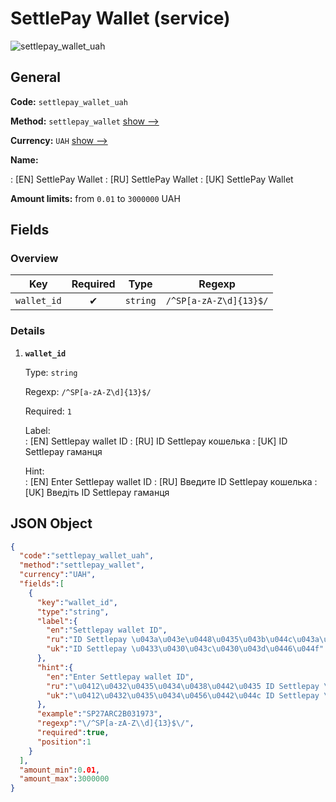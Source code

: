 
# SettlePay Wallet (service) 
![settlepay_wallet_uah](https://static.openfintech.io/payout_methods/settlepay_wallet_uah/logo.svg?w=400&c=v0.59.26#w24)  

## General 
 
**Code:** `settlepay_wallet_uah` 
 
**Method:** `settlepay_wallet` [show -->](/payout-methods/settlepay_wallet/) 
 
**Currency:** `UAH` [show -->](/currencies/UAH/) 
 
**Name:** 
 
:	[EN] SettlePay Wallet 
:	[RU] SettlePay Wallet 
:	[UK] SettlePay Wallet 
 
**Amount limits:** from `0.01` to `3000000` UAH 

## Fields 

### Overview 

|Key|Required|Type|Regexp| 
|:---:|:---:|:---:|:---:| 
|`wallet_id`|✔|`string`|`/^SP[a-zA-Z\d]{13}$/`| 
 

### Details 
 
1. **`wallet_id`** 
 
	Type: `string` 
 
	Regexp: `/^SP[a-zA-Z\d]{13}$/` 
 
	Required: `1` 
 
	Label:  
	: [EN] Settlepay wallet ID 
	: [RU] ID Settlepay кошелька 
	: [UK] ID Settlepay гаманця 
 
	Hint:  
	: [EN] Enter Settlepay wallet ID 
	: [RU] Введите ID Settlepay кошелька 
	: [UK] Введіть ID Settlepay гаманця 
 

## JSON Object 

```json
{
  "code":"settlepay_wallet_uah",
  "method":"settlepay_wallet",
  "currency":"UAH",
  "fields":[
    {
      "key":"wallet_id",
      "type":"string",
      "label":{
        "en":"Settlepay wallet ID",
        "ru":"ID Settlepay \u043a\u043e\u0448\u0435\u043b\u044c\u043a\u0430",
        "uk":"ID Settlepay \u0433\u0430\u043c\u0430\u043d\u0446\u044f"
      },
      "hint":{
        "en":"Enter Settlepay wallet ID",
        "ru":"\u0412\u0432\u0435\u0434\u0438\u0442\u0435 ID Settlepay \u043a\u043e\u0448\u0435\u043b\u044c\u043a\u0430",
        "uk":"\u0412\u0432\u0435\u0434\u0456\u0442\u044c ID Settlepay \u0433\u0430\u043c\u0430\u043d\u0446\u044f"
      },
      "example":"SP27ARC2B031973",
      "regexp":"\/^SP[a-zA-Z\\d]{13}$\/",
      "required":true,
      "position":1
    }
  ],
  "amount_min":0.01,
  "amount_max":3000000
}
```  
